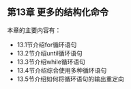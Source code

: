## 第13章 更多的结构化命令
本章的主要内容有：
- 13.1节介绍for循环语句
- 13.2节介绍until循环语句
- 13.3节介绍while循环语句
- 13.4节介绍综合使用多种循环语句
- 13.5节介绍如何将循环语句的输出重定向

